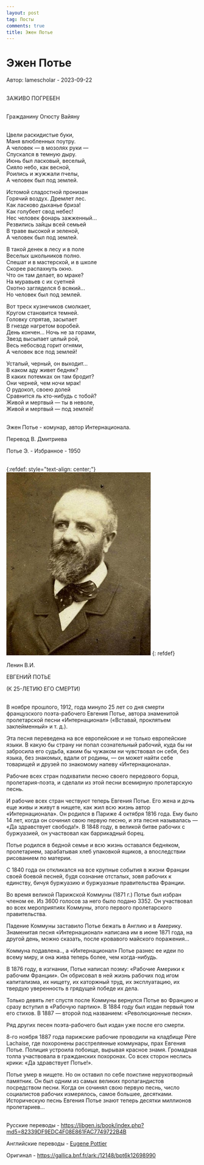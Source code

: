 ```yaml
---
layout: post
tag: Посты
comments: true
title: Эжен Потье
---
```


# Эжен Потье

Автор: lamescholar - 2023-09-22
<br><br>

ЗАЖИВО ПОГРЕБЕН
<br><br>

Гражданину Огюсту Вайяну
<br><br>

Цвели раскидистые буки,<br>
Маня влюбленных поутру.<br>
А человек — в мозолях руки —<br>
Спускался в темную дыру.<br>
Июнь был ласковый, веселый,<br>
Сияло небо, как весной,<br>
Роились и жужжали пчелы,<br>
А человек был под землей.

Истомой сладостной пронизан<br>
Горячий воздух. Дремлет лес.<br>
Как ласково дыханье бриза!<br>
Как голубеет свод небес!<br>
Нес человек фонарь зажженный...<br>
Резвились зайцы всей семьей<br>
В траве высокой и зеленой,<br>
А человек был под землей.

В такой денек в лесу и в поле<br>
Веселых школьников полно.<br>
Спешат и в мастерской, и в школе<br>
Скорее распахнуть окно.<br>
Что он там делает, во мраке?<br>
На муравьев с их суетней<br>
Охотно загляделся б всякий...<br>
Но человек был под землей.

Вот треск кузнечиков смолкает,<br>
Кругом становится темней.<br>
Головку спрятав, засыпает<br>
В гнезде нагретом воробей.<br>
День кончен... Ночь не за горами,<br>
Звезд высыпает целый рой,<br>
Весь небосвод горит огнями,<br>
А человек все под землей!

Усталый, черный, он выходит...<br>
В каком аду живет бедняк?<br>
В каких потемках он там бродит?<br>
Они черней, чем ночи мрак!<br>
О рудокоп, своею долей<br>
Сравнится ль кто-нибудь с тобой?<br>
Живой и мертвый — ты в неволе,<br>
Живой и мертвый — под землей!
<br><br>

Эжен Потье - комунар, автор Интернационала.

Перевод В. Дмитриева

Потье Э. - Избранное - 1950
<br><br>

{:refdef: style="text-align: center;"}
![Pottier](/images/pottier.jpg)
{: refdef}
<br>

Ленин В.И.

ЕВГЕНИЙ ПОТЬЕ

(К 25-ЛЕТИЮ ЕГО СМЕРТИ)
<br><br>

В ноябре прошлого, 1912, года минуло 25 лет со дня смерти французского поэта-рабочего Евгения Потье, автора знаменитой пролетарской песни «Интернационал» («Вставай, проклятьем заклейменный» и т. д.).

Эта песня переведена на все европейские и не только европейские языки. В какую бы страну ни попал сознательный рабочий, куда бы ни забросила его судьба, каким бы чужаком ни чувствовал он себя, без языка, без знакомых, вдали от родины, — он может найти себе товарищей и друзей по знакомому напеву «Интернационала».

Рабочие всех стран подхватили песню своего передового борца, пролетария-поэта, и сделали из этой песни всемирную пролетарскую песнь.

И рабочие всех стран чествуют теперь Евгения Потье. Его жена и дочь еще живы и живут в нищете, как жил всю жизнь автор «Интернационала». Он родился в Париже 4 октября 1816 года. Ему было 14 лет, когда он сочинил свою первую песню, и эта песня называлась — «Да здравствует свобода!». В 1848 году, в великой битве рабочих с буржуазией, он участвовал как баррикадный борец.

Потье родился в бедной семье и всю жизнь оставался бедняком, пролетарием, зарабатывая хлеб упаковкой ящиков, а впоследствии рисованием по материи.

С 1840 года он откликался на все крупные события в жизни Франции своей боевой песней, будя сознание отсталых, зовя рабочих к единству, бичуя буржуазию и буржуазные правительства Франции.

Во время великой Парижской Коммуны (1871 г.) Потье был избран членом ее. Из 3600 голосов за него было подано 3352. Он участвовал во всех мероприятиях Коммуны, этого первого пролетарского правительства.

Падение Коммуны заставило Потье бежать в Англию и в Америку. Знаменитая песня «Интернационал» написана им в июне 1871 года, на другой день, можно сказать, после кровавого майского поражения...

Коммуна подавлена.., а «Интернационал» Потье разнес ее идеи по всему миру, и она жива теперь более, чем когда-нибудь.

В 1876 году, в изгнании, Потье написал поэму: «Рабочие Америки к рабочим Франции». Он обрисовал в ней жизнь рабочих под игом капитализма, их нищету, их каторжный труд, их эксплуатацию, их твердую уверенность в грядущей победе их дела.

Только девять лет спустя после Коммуны вернулся Потье во Францию и сразу вступил в «Рабочую партию». В 1884 году был издан первый том его стихов. В 1887 — второй под названием: «Революционные песни».

Ряд других песен поэта-рабочего был издан уже после его смерти.

8-го ноября 1887 года парижские рабочие проводили на кладбище Père Lachaise, где похоронены расстрелянные коммунары, прах Евгения Потье. Полиция устроила побоище, вырывая красное знамя. Громадная толпа участвовала в гражданских похоронах. Со всех сторон неслись крики: «Да здравствует Потье!».

Потье умер в нищете. Но он оставил по себе поистине нерукотворный памятник. Он был одним из самых великих пропагандистов посредством песни. Когда он сочинял свою первую песнь, число социалистов рабочих измерялось, самое большее, десятками. Историческую песнь Евгения Потье знают теперь десятки миллионов пролетариев...
<br><br>

Русские переводы - <https://libgen.is/book/index.php?md5=82339DF9EDC4F08E861FAC7749722B4B>

Английские переводы - [Eugene Pottier](/lib/pottier)

Оригинал - <https://gallica.bnf.fr/ark:/12148/bpt6k12698990>